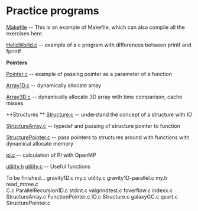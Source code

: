 
# Practice programs

[Makefile](./Makefile)  -- This is an example of Makefile, which can also compile all the exercises here.

[HelloWorld.c](./HelloWorld.c)  -- example of a c program with differences between printf and fprintf

**Pointers**

[Pointer.c](./Pointer.c) -- example of passing pointer as a parameter of a function

[Array1D.c](./Array1D.c) -- dynamically allocate array

[Array3D.c](./Array3D.c) -- dynamically allocate 3D array with time comparison, cache misses

**Structures **
[Structure.c](Structure.c) -- understand the concept of a structure with IO

[StructureArray.c](StructureArray.c) -- typedef and passing of structure pointer to function

[StructurePointer.c](StructurePointer.c) -- pass pointers to structures around with functions with dynamical allocate memory

[pi.c](./pi.c)  -- calculation of PI with OpenMP

[utility.h](utility.h)  [utility.c](utility.c)  -- Useful functions



To be finished...
         gravity1D.c           my.c                             utility.c
          gravity1D-parallel.c  my.h                   read_mtree.c      
C.c                          ParallelRecursion1D.c  stdint.c            valgrindtest.c
foverflow.c        indexx.c                                 StructureArray.c
FunctionPointer.c  IO.c                                Structure.c
galaxyGC.c                       qsort.c                StructurePointer.c

